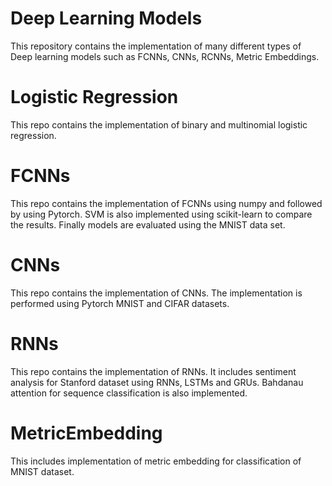 # Deep Learning Models


This repository contains the implementation of many different types of Deep learning models such as FCNNs, CNNs, RCNNs, Metric Embeddings. 

# Logistic Regression

This repo contains the implementation of binary and multinomial logistic regression.

# FCNNs

This repo contains the implementation of FCNNs using numpy and followed by using Pytorch. SVM is also implemented using scikit-learn to compare the results. Finally models are evaluated using the MNIST data set.

# CNNs

This repo contains the implementation of CNNs. The implementation is performed using Pytorch MNIST and CIFAR datasets.

# RNNs

This repo contains the implementation of RNNs. It includes sentiment analysis for Stanford dataset using RNNs, LSTMs and GRUs. Bahdanau attention for sequence classification is also implemented.

# MetricEmbedding

This includes implementation of metric embedding for classification of MNIST dataset.